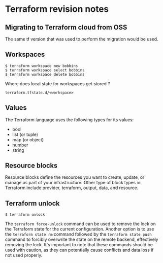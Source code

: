# Terraform revision notes

## Migrating to Terraform cloud from OSS

The same tf version that was used to perform the migration would be used.

## Workspaces

    $ terraform workspace new bobbins
    $ terraform workspace select bobbins
    $ terraform workspace delete bobbins


Where does local state for workspaces get stored ?

    terraform.tfstate.d/<workspace>

## Values

The Terraform language uses the following types for its values: 
- bool 
- list (or tuple)
- map (or object) 
- number
- string 

## Resource blocks

Resource blocks define the resources you want to create, update, or manage as part of your infrastructure. Other type of block types in Terraform include provider, terraform, output, data, and resource.

## Terraform unlock

    $ terraform unlock 

The ```terraform force-unlock``` command can be used to remove the lock on the Terraform state for the current configuration. Another option is to use the ```terraform state rm``` command followed by the ```terraform state push``` command to forcibly overwrite the state on the remote backend, effectively removing the lock. It's important to note that these commands should be used with caution, as they can potentially cause conflicts and data loss if not used properly.
